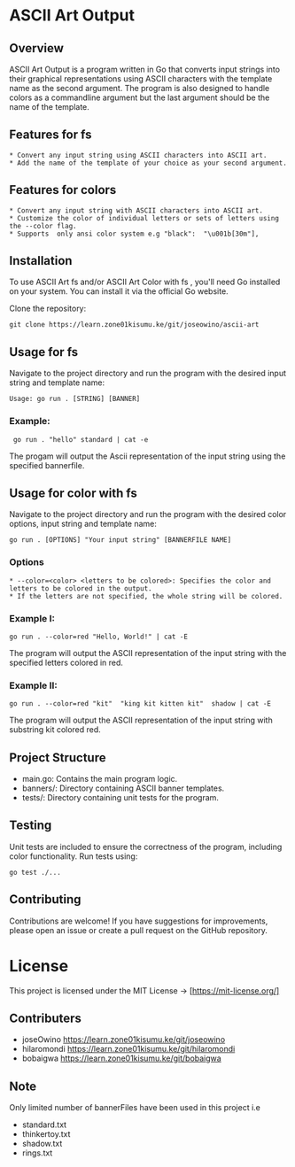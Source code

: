 # ASCII Art Output

## Overview
ASCII Art Output  is a  program written in Go that converts input strings into their graphical representations using ASCII characters with the template  name as the second argument.
The program  is also designed to handle colors as a commandline argument but the last argument should be the name of the template.

## Features for fs 
```
* Convert any input string using ASCII characters into ASCII art.
* Add the name of the template of your choice as your second argument.
```

## Features for colors
```
* Convert any input string with ASCII characters into ASCII art.
* Customize the color of individual letters or sets of letters using the --color flag.
* Supports  only ansi color system e.g "black":  "\u001b[30m"],
```

## Installation
To use ASCII Art fs and/or ASCII Art Color with fs , you'll need Go installed on your system. You can install it via the official Go website.

Clone the repository:
```
git clone https://learn.zone01kisumu.ke/git/joseowino/ascii-art
```

## Usage for fs 
Navigate to the project directory and run the program with the desired input string and template name:
```
Usage: go run . [STRING] [BANNER]
```

### Example:
```
 go run . "hello" standard | cat -e
 ```
 The progam will output the  Ascii representation of the input string  using the specified bannerfile. 

## Usage for color with fs
Navigate to the project directory and run the program with the desired  color options, input string and template name:
```
go run . [OPTIONS] "Your input string" [BANNERFILE NAME]
```
### Options
```
* --color=<color> <letters to be colored>: Specifies the color and letters to be colored in the output.
* If the letters are not specified, the whole string will be colored.
```
### Example I:
```
go run . --color=red "Hello, World!" | cat -E
```
The program will output the ASCII representation of the input string with the specified letters colored in red.

### Example II:
```
go run . --color=red "kit"  "king kit kitten kit"  shadow | cat -E
```
The program will output the ASCII representation of the input string with substring kit colored red.

## Project Structure
* main.go: Contains the main program logic.
* banners/: Directory containing ASCII banner templates.
* tests/: Directory containing unit tests for the program.

## Testing
Unit tests are included to ensure the correctness of the program, including color functionality. Run tests using:
```
go test ./...
```
## Contributing
Contributions are welcome! If you have suggestions for improvements, please open an issue or create a pull request on the GitHub repository.

# License
This project is licensed under the MIT License -> [https://mit-license.org/]

## Contributers

* joseOwino
https://learn.zone01kisumu.ke/git/joseowino
* hilaromondi
https://learn.zone01kisumu.ke/git/hilaromondi
* bobaigwa
https://learn.zone01kisumu.ke/git/bobaigwa

## Note
Only limited number of bannerFiles have been used in this project i.e
* standard.txt
* thinkertoy.txt
* shadow.txt
* rings.txt
